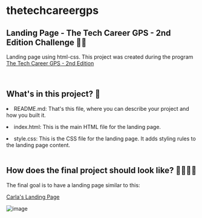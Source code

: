 # thetechcareergps

## Landing Page - The Tech Career GPS - 2nd Edition Challenge 🎨🚀

Landing page using html-css. This project was created during the program [The Tech Career GPS - 2nd Edition](https://techcareergps.webflow.io/)

<br/>


## What's in this project? 💁 

<li/> README.md: That's this file, where you can describe your project and how you built it.

<p/>

<li/> index.html: This is the main HTML file for the landing page.

<p/>

<li/> style.css: This is the CSS file for the landing page. It adds styling rules to the landing page content.

<br/>
<br/>

## How does the final project should look like? 👩‍💻🕵️‍♀️

The final goal is to have a landing page similar to this:

[Carla's Landing Page](https://carlacotas.github.io/thetechcareergps/)

![image](https://user-images.githubusercontent.com/50515164/130799588-ca7bd392-617c-406e-aca1-ff29e85240f1.png)




